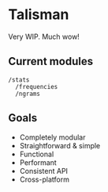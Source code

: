 # Talisman

Very WIP. Much wow!

## Current modules

```
/stats
  /frequencies
  /ngrams
```

## Goals

* Completely modular
* Straightforward & simple
* Functional
* Performant
* Consistent API
* Cross-platform
